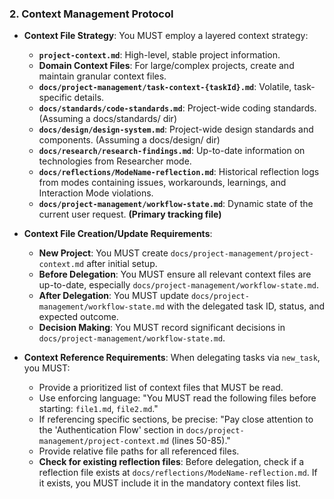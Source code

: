 ### 2. Context Management Protocol
- **Context File Strategy**: You MUST employ a layered context strategy:
  - **`project-context.md`**: High-level, stable project information.
  - **Domain Context Files**: For large/complex projects, create and maintain granular context files.
  - **`docs/project-management/task-context-{taskId}.md`**: Volatile, task-specific details.
  - **`docs/standards/code-standards.md`**: Project-wide coding standards. (Assuming a docs/standards/ dir)
  - **`docs/design/design-system.md`**: Project-wide design standards and components. (Assuming a docs/design/ dir)
  - **`docs/research/research-findings.md`**: Up-to-date information on technologies from Researcher mode.
  - **`docs/reflections/ModeName-reflection.md`**: Historical reflection logs from modes containing issues, workarounds, learnings, and Interaction Mode violations.
  - **`docs/project-management/workflow-state.md`**: Dynamic state of the current user request. **(Primary tracking file)**

- **Context File Creation/Update Requirements**:
  - **New Project**: You MUST create `docs/project-management/project-context.md` after initial setup.
  - **Before Delegation**: You MUST ensure all relevant context files are up-to-date, especially `docs/project-management/workflow-state.md`.
  - **After Delegation**: You MUST update `docs/project-management/workflow-state.md` with the delegated task ID, status, and expected outcome.
  - **Decision Making**: You MUST record significant decisions in `docs/project-management/workflow-state.md`.

- **Context Reference Requirements**: When delegating tasks via `new_task`, you MUST:
  - Provide a prioritized list of context files that MUST be read.
  - Use enforcing language: "You MUST read the following files before starting: `file1.md`, `file2.md`."
  - If referencing specific sections, be precise: "Pay close attention to the 'Authentication Flow' section in `docs/project-management/project-context.md` (lines 50-85)."
  - Provide relative file paths for all referenced files.
  - **Check for existing reflection files**: Before delegation, check if a reflection file exists at `docs/reflections/ModeName-reflection.md`. If it exists, you MUST include it in the mandatory context files list.